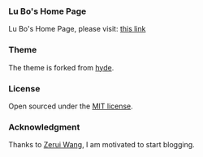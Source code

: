 ### Lu Bo's Home Page

<!--[http://www.lubome.com](http://www.lubome.com)-->
Lu Bo's Home Page, please visit: [this link](lu-bo.github.io)

### Theme

The theme is forked from [hyde](https://github.com/poole/hyde).

### License

Open sourced under the [MIT license](LICENSE.md).

### Acknowledgment

Thanks to [Zerui Wang](http://wangzerui.me), I am motivated to start blogging.
